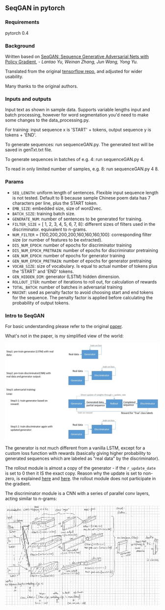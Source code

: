 ## SeqGAN in pytorch


### Requirements
pytorch 0.4

### Background
Written based on [SeqGAN: Sequence Generative Adversarial Nets with Policy Gradient](https://arxiv.org/abs/1609.05473), - *Lantao Yu, Weinan Zhang, Jun Wang, Yong Yu.*


Translated from the original [tensorflow repo](https://github.com/LantaoYu/SeqGAN), and adjusted for wider usability.

Many thanks to the original authors.

### Inputs and outputs

Input text as shown in sample data. Supports variable lengths input and batch processing, however for word segmentation you'd need to make some changes to the data_processing.py.

For training: input sequence x is 'START' + tokens, output sequence y is tokens + 'END'.

To generate sequences: run sequenceGAN.py. The generated text will be saved in genTxt.txt file.

To generate sequences in batches of e.g. 4: run sequenceGAN.py 4.

To read in only limited number of samples, e.g. 8: run sequenceGAN.py 4 8.

### Params

- `SEQ_LENGTH`: uniform length of sentences. Flexible input sequence length is not tested. Default to 8 because sample Chinese poem data has 7 characters per line, plus the START token. 
- `EMB_SIZE`: embedded size, size of word2vec. 
- `BATCH_SIZE`: training batch size.
- `GENERATE_NUM`: number of sentences to be generated for training.
- `FILTER_SIZE` = [  1,  2,  3,  4,  5,  6,  7,  8]: different sizes of filters used in the discriminator. equivalent to n-grams. 
- `NUM_FILTER` =  [100,200,200,200,160,160,160,100]: corresponding filter size (or number of features to be extracted).
- `DIS_NUM_EPOCH`: number of epochs for discriminator training
- `DIS_NUM_EPOCH_PRETRAIN`: number of epochs for discriminator pretraining
- `GEN_NUM_EPOCH`: number of epochs for generator training
- `GEN_NUM_EPOCH_PRETRAIN`: number of epochs for generator pretraining
- `VOCAB_SIZE`: size of vocabulary. Is equal to actual number of tokens plus the 'START' and 'END' tokens.
- `GEN_HIDDEN_DIM`: generator (LSTM) hidden dimension.
- `ROLLOUT_ITER`: number of iterations to roll out, for calculation of rewards
- `TOTAL_BATCH`: number of batches in adversarial training
- `MAXINT`: used as penalty factor to avoid choosing start and end tokens for the sequence. The penalty factor is applied before calculating the probability of output tokens. 

### Intro to SeqGAN

For basic understanding please refer to the original [paper](https://arxiv.org/abs/1609.05473). 

What's not in the paper, is my simplified view of the world:

![alt_text](/doc/seqGAN.jpg)

The generator is not much different from a vanilla LSTM, except for a custom loss function with rewards (basically giving higher probability to generated sequences which are labeled as "real data" by the discriminator). 

The rollout module is almost a copy of the generator - if the `r_update_date` is set to 0 then it IS the exact copy. Reason why the update is set to non-zero, is explained [here](https://github.com/LantaoYu/SeqGAN/issues/29) and [here](https://arxiv.org/pdf/1509.02971.pdf). the rollout module does not participate in the gradient.

The discriminator module is a CNN with a series of parallel conv layers, acting similar to n-grams:

![alt_text](/doc/discriminator.jpg)

